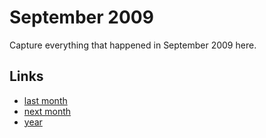 # September 2009

Capture everything that happened in September 2009 here.

## Links
- [last month](calendar/months/2009-08.md)
- [next month](calendar/months/2009-10.md)
- [year](calendar/years/2009.md)